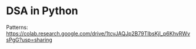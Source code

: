 # DSA in Python
Patterns: https://colab.research.google.com/drive/1tcvJAQJp2B79TIbsKjl_p6KhvRWvsPgG?usp=sharing
